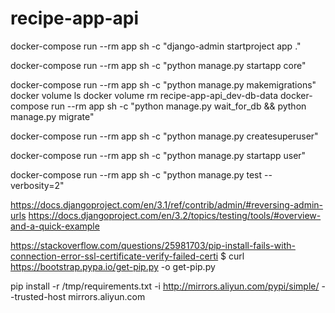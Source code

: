 # recipe-app-api


docker-compose run --rm app sh -c "django-admin startproject app ."

docker-compose run --rm app sh -c "python manage.py startapp core"

docker-compose run --rm app sh -c "python manage.py makemigrations"
docker volume ls
docker volume rm recipe-app-api_dev-db-data
docker-compose run --rm app sh -c "python manage.py wait_for_db && python manage.py migrate"

docker-compose run --rm app sh -c "python manage.py createsuperuser"

docker-compose run --rm app sh -c "python manage.py startapp user"

docker-compose run --rm app sh -c "python manage.py test  --verbosity=2"

https://docs.djangoproject.com/en/3.1/ref/contrib/admin/#reversing-admin-urls
https://docs.djangoproject.com/en/3.2/topics/testing/tools/#overview-and-a-quick-example

https://stackoverflow.com/questions/25981703/pip-install-fails-with-connection-error-ssl-certificate-verify-failed-certi
$ curl https://bootstrap.pypa.io/get-pip.py -o get-pip.py

pip install -r /tmp/requirements.txt -i http://mirrors.aliyun.com/pypi/simple/ --trusted-host mirrors.aliyun.com